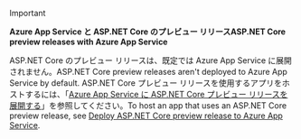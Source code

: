 > [!IMPORTANT]
> <span data-ttu-id="80336-101">**Azure App Service と ASP.NET Core のプレビュー リリース**</span><span class="sxs-lookup"><span data-stu-id="80336-101">**ASP.NET Core preview releases with Azure App Service**</span></span>
>
> <span data-ttu-id="80336-102">ASP.NET Core のプレビュー リリースは、既定では Azure App Service に展開されません。</span><span class="sxs-lookup"><span data-stu-id="80336-102">ASP.NET Core preview releases aren't deployed to Azure App Service by default.</span></span> <span data-ttu-id="80336-103">ASP.NET Core プレビュー リリースを使用するアプリをホストするには、「[Azure App Service に ASP.NET Core プレビュー リリースを展開する](xref:host-and-deploy/azure-apps/index#deploy-aspnet-core-preview-release-to-azure-app-service)」を参照してください。</span><span class="sxs-lookup"><span data-stu-id="80336-103">To host an app that uses an ASP.NET Core preview release, see [Deploy ASP.NET Core preview release to Azure App Service](xref:host-and-deploy/azure-apps/index#deploy-aspnet-core-preview-release-to-azure-app-service).</span></span>
<!-- 
> [!IMPORTANT]
> **ASP.NET Core 3.0 with Azure App Service**
>
> ASP.NET Core 3.0 has not yet been deployed to Azure App Service. We hope to provide ASP.NET Core 3 on Azure App Service soon. To host an app that uses an ASP.NET Core 3.0:

* Treat ASP.NET Core 3.0 like a preview release for Azure App Service deployment.
* See [Deploy ASP.NET Core preview release to Azure App Service](xref:host-and-deploy/azure-apps/index#deploy-aspnet-core-preview-release-to-azure-app-service).
-->
